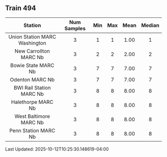 ## Train 494

| Station | Num Samples | Min | Max | Mean | Median |
| :-----: | :---------: | :-: | :-: | :--: | :----: |
| Union Station MARC Washington | 3 | 1 | 1 | 1.00 | 1 |
| New Carrollton MARC Nb | 3 | 2 | 2 | 2.00 | 2 |
| Bowie State MARC Nb | 3 | 7 | 7 | 7.00 | 7 |
| Odenton MARC Nb | 3 | 7 | 7 | 7.00 | 7 |
| BWI Rail Station MARC Nb | 3 | 8 | 8 | 8.00 | 8 |
| Halethorpe MARC Nb | 3 | 8 | 8 | 8.00 | 8 |
| West Baltimore MARC Nb | 3 | 8 | 8 | 8.00 | 8 |
| Penn Station MARC Nb | 3 | 8 | 8 | 8.00 | 8 |


Last Updated: 2025-10-12T10:25:30.148619-04:00